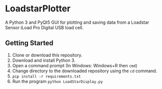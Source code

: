 # LoadstarPlotter
A Python 3 and PyQt5 GUI for plotting and saving data from a Loadstar Sensor iLoad Pro Digital USB load cell.

## Getting Started

1. Clone or download this repository.
2. Download and install Python 3.
2. Open a command prompt (In Windows: Windows+R then `cmd`)
3. Change directory to the downloaded repository using the `cd` command.
2. `pip install -r requirements.txt`
4. Run the program `python LoadStarDisplay.py`